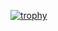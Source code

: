 [![trophy](https://github-profile-trophy.vercel.app/?username=keeganmccallum&theme=darkhub&rank=SSS,SS,S,AAA,AA,A)](https://github.com/ryo-ma/github-profile-trophy)
